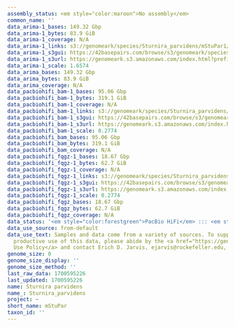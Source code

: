 ```yaml
---
assembly_status: <em style="color:maroon">No assembly</em>
common_name: ''
data_arima-1_bases: 149.32 Gbp
data_arima-1_bytes: 83.9 GiB
data_arima-1_coverage: N/A
data_arima-1_links: s3://genomeark/species/Sturnira_parvidens/mStuPar1/genomic_data/arima/<br>
data_arima-1_s3gui: https://42basepairs.com/browse/s3/genomeark/species/Sturnira_parvidens/mStuPar1/genomic_data/arima/
data_arima-1_s3url: https://genomeark.s3.amazonaws.com/index.html?prefix=species/Sturnira_parvidens/mStuPar1/genomic_data/arima/
data_arima-1_scale: 1.6574
data_arima_bases: 149.32 Gbp
data_arima_bytes: 83.9 GiB
data_arima_coverage: N/A
data_pacbiohifi_bam-1_bases: 95.06 Gbp
data_pacbiohifi_bam-1_bytes: 319.1 GiB
data_pacbiohifi_bam-1_coverage: N/A
data_pacbiohifi_bam-1_links: s3://genomeark/species/Sturnira_parvidens/mStuPar1/genomic_data/pacbio_hifi/<br>
data_pacbiohifi_bam-1_s3gui: https://42basepairs.com/browse/s3/genomeark/species/Sturnira_parvidens/mStuPar1/genomic_data/pacbio_hifi/
data_pacbiohifi_bam-1_s3url: https://genomeark.s3.amazonaws.com/index.html?prefix=species/Sturnira_parvidens/mStuPar1/genomic_data/pacbio_hifi/
data_pacbiohifi_bam-1_scale: 0.2774
data_pacbiohifi_bam_bases: 95.06 Gbp
data_pacbiohifi_bam_bytes: 319.1 GiB
data_pacbiohifi_bam_coverage: N/A
data_pacbiohifi_fqgz-1_bases: 18.67 Gbp
data_pacbiohifi_fqgz-1_bytes: 62.7 GiB
data_pacbiohifi_fqgz-1_coverage: N/A
data_pacbiohifi_fqgz-1_links: s3://genomeark/species/Sturnira_parvidens/mStuPar1/genomic_data/pacbio_hifi/<br>
data_pacbiohifi_fqgz-1_s3gui: https://42basepairs.com/browse/s3/genomeark/species/Sturnira_parvidens/mStuPar1/genomic_data/pacbio_hifi/
data_pacbiohifi_fqgz-1_s3url: https://genomeark.s3.amazonaws.com/index.html?prefix=species/Sturnira_parvidens/mStuPar1/genomic_data/pacbio_hifi/
data_pacbiohifi_fqgz-1_scale: 0.2774
data_pacbiohifi_fqgz_bases: 18.67 Gbp
data_pacbiohifi_fqgz_bytes: 62.7 GiB
data_pacbiohifi_fqgz_coverage: N/A
data_status: '<em style="color:forestgreen">PacBio HiFi</em> ::: <em style="color:forestgreen">Arima</em>'
data_use_source: from-default
data_use_text: Samples and data come from a variety of sources. To support fair and
  productive use of this data, please abide by the <a href="https://genome10k.soe.ucsc.edu/data-use-policies/">Data
  Use Policy</a> and contact Erich D. Jarvis, ejarvis@rockefeller.edu, with any questions.
genome_size: 0
genome_size_display: ''
genome_size_method: ''
last_raw_data: 1700595226
last_updated: 1700595226
name: Sturnira parvidens
name_: Sturnira_parvidens
project: ~
short_name: mStuPar
taxon_id: ''
---
```

